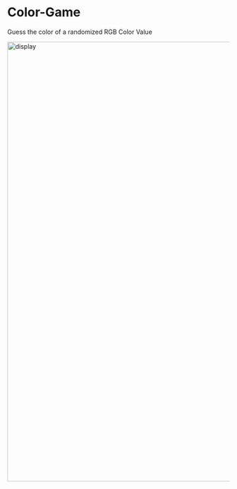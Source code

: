 # Color-Game
Guess the color of a randomized RGB Color Value

<img width="997" alt="display" src="https://user-images.githubusercontent.com/34731628/46746612-6149b980-cc7d-11e8-9e68-f66d616b0d4a.png">
